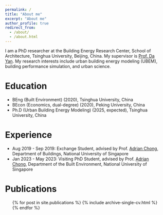 ```yaml
---
permalink: /
title: "About me"
excerpt: "About me"
author_profile: true
redirect_from: 
  - /about/
  - /about.html
---
```


I am a PhD researcher at the Building Energy Research Center, School of Architecture, Tsinghua University, Beijing, China. My supervisor is [Prof. Da Yan](http://www.arch.tsinghua.edu.cn/info/Building%20Science%20and%20Technology/1818). My research interests include urban building energy modeling (UBEM), building performance simulation, and urban science.

Education
======
* BEng (Built Environment) (2020), Tsinghua University, China
* BEcon (Economics, dual-degree) (2020), Peking University, China
* Ph.D (Urban Building Energy Modeling) (2025, expected), Tsinghua University, China

Experience
======
* Aug 2019 - Sep 2019: Exchange Student, advised by Prof. [Adrian Chong](https://blog.nus.edu.sg/adrianchong/), Department of Buildings, National University of Singapore
* Jan 2023 - May 2023: Visiting PhD Student, advised by Prof. [Adrian Chong](https://blog.nus.edu.sg/adrianchong/), Department of the Built Environment, National University of Singapore

Publications
======
  <ul>{% for post in site.publications %}
    {% include archive-single-cv.html %}
  {% endfor %}</ul>








&nbsp;&nbsp;&nbsp;&nbsp;&nbsp;&nbsp;&nbsp;&nbsp;
<script type="text/javascript" id="clustrmaps" src="//clustrmaps.com/map_v2.js?d=PFU6Ji0TJRInoxecPdYQyfDOLKdR-IRXZkG_6wBn4zw&cl=ffffff&w=350&t=tt&cmo=ff5353&cmn=ff5353"></script>


